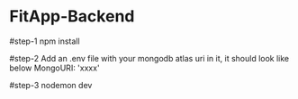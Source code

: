 # FitApp-Backend

#step-1
npm install

#step-2
Add an .env file with your mongodb atlas uri in it, it should look like below
MongoURI: 'xxxx'

#step-3
nodemon dev 

